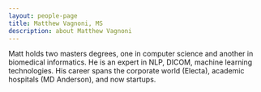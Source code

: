 ```yaml
---
layout: people-page
title: Matthew Vagnoni, MS
description: about Matthew Vagnoni
---
```


Matt holds two masters degrees, one in computer science and another in biomedical informatics. He is an expert in NLP, DICOM, machine learning technologies.  His career spans the corporate world (Electa), academic hospitals (MD Anderson), and now startups. 
